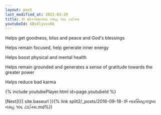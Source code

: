 ```yaml
---
layout: post
last_modified_at: 2021-03-29
title: ૐ શોકનાશનાયા નમહ ૧૦૮ ટાઈમ્સ
youtubeId: GDsXlyvsv6k
---
```

 
 
Helps get goodness, bliss and peace and God's blessings
 
Helps remain focused, help generate inner energy 
 
Helps boost physical and mental health 
 
Helps remain grounded and generates a sense of gratitude towards the greater power 
 
Helps reduce bad karma
 
 
 
 


{% include youtubePlayer.html id=page.youtubeId %}
 
[Next]({{ site.baseurl }}{% link  split2/_posts/2016-09-18-ૐ નારસિમ્હવપુષ્ય નમહ ૧૦૮ ટાઈમ્સ.md%})
 
